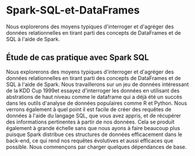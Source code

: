 # Spark-SQL-et-DataFrames
Nous explorerons des moyens typiques d'interroger et d'agréger des données relationnelles en tirant parti des concepts de DataFrames et de SQL à l'aide de Spark.

## Étude de cas pratique avec Spark SQL
Nous explorerons des moyens typiques d'interroger et d'agréger des données relationnelles en tirant parti des concepts de DataFrames et de SQL à l'aide de Spark. Nous travaillerons sur un jeu de données intéressant de la KDD Cup 1999et essayez d'interroger les données en utilisant des abstrations de haut niveau comme le dataframe qui a déjà été un succès dans les outils d'analyse de données populaires comme R et Python. Nous verrons également à quel point il est facile de créer des requêtes de données à l'aide du langage SQL, que vous avez appris, et de récupérer des informations pertinentes à partir de nos données. Cela se produit également à grande échelle sans que nous ayons à faire beaucoup plus puisque Spark distribue ces structures de données efficacement dans le back-end, ce qui rend nos requêtes évolutives et aussi efficaces que possible. Nous commençons par charger quelques dépendances de base.
